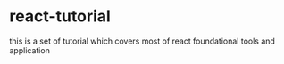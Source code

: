 # react-tutorial
this is a set of tutorial which covers most of react foundational tools and application
